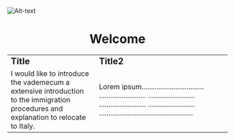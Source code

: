 ![Alt-text]("./assets/mappa-immigrazioni.jpg")
<div align="center">

<h1> Welcome</h1>
<table border="0">
 <tr>
    <td><b style="font-size:20px">Title</b></td>
    <td><b style="font-size:20px">Title2</b></td>
 </tr>
 <tr>
    <td> I would like to introduce the vademecum a extensive introduction to the immigration procedures and explanation to relocate to Italy.</td>
    <td>Lorem ipsum.................................   ......................... ......................... ......................... .........................
    ..................................................
    </td>
 </tr>
</table>





